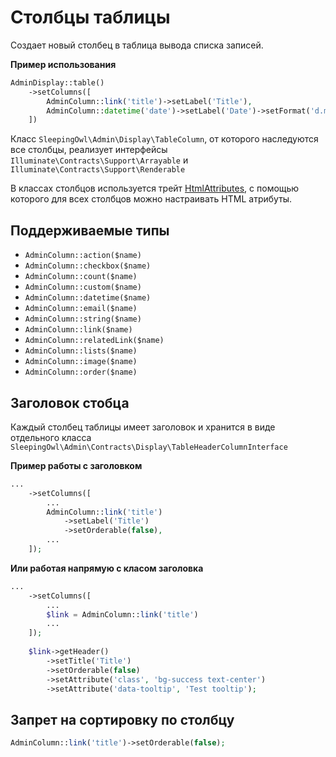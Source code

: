 # Столбцы таблицы

Создает новый столбец в таблица вывода списка записей.

**Пример использования**

```php
AdminDisplay::table()
    ->setColumns([
        AdminColumn::link('title')->setLabel('Title'),
        AdminColumn::datetime('date')->setLabel('Date')->setFormat('d.m.Y')->setWidth('150px')
    ])
```

Класс `SleepingOwl\Admin\Display\TableColumn`, от которого наследуются 
все столбцы, реализует интерфейсы `Illuminate\Contracts\Support\Arrayable` и 
`Illuminate\Contracts\Support\Renderable`

В классах столбцов используется трейт [HtmlAttributes](html_attributes),
с помощью которого для всех столбцов можно настраивать HTML атрибуты.

## Поддерживаемые типы

 - `AdminColumn::action($name)`
 - `AdminColumn::checkbox($name)`
 - `AdminColumn::count($name)`
 - `AdminColumn::custom($name)`
 - `AdminColumn::datetime($name)`
 - `AdminColumn::email($name)`
 - `AdminColumn::string($name)`
 - `AdminColumn::link($name)`
 - `AdminColumn::relatedLink($name)`
 - `AdminColumn::lists($name)`
 - `AdminColumn::image($name)`
 - `AdminColumn::order($name)`
 
## Заголовок стобца

Каждый столбец таблицы имеет заголовок и хранится в виде отдельного класса
`SleepingOwl\Admin\Contracts\Display\TableHeaderColumnInterface`

**Пример работы с заголовком**

```php
...
    ->setColumns([
        ...
        AdminColumn::link('title')
            ->setLabel('Title')
            ->setOrderable(false),
        ...
    ]);
```

**Или работая напрямую с класом заголовка**
```php
...
    ->setColumns([
        ...
        $link = AdminColumn::link('title')
        ...
    ]);
    
    $link->getHeader()
        ->setTitle('Title')
        ->setOrderable(false)
        ->setAttribute('class', 'bg-success text-center')
        ->setAttribute('data-tooltip', 'Test tooltip');
```

## Запрет на сортировку по столбцу
```php
AdminColumn::link('title')->setOrderable(false);
```